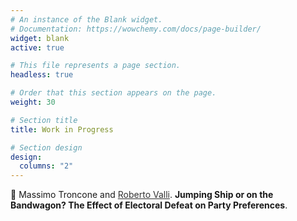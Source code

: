 ```yaml
---
# An instance of the Blank widget.
# Documentation: https://wowchemy.com/docs/page-builder/
widget: blank
active: true

# This file represents a page section.
headless: true

# Order that this section appears on the page.
weight: 30

# Section title
title: Work in Progress

# Section design
design:
  columns: "2"
---
```


:page_facing_up: Massimo Troncone and <a style="color:#323232" href="https://www.robertovalli.com/"> Roberto Valli</a>. <b> Jumping Ship or on the Bandwagon? The Effect of Electoral Defeat on Party Preferences</b>.
